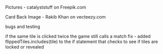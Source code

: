 Pictures - catalyststuff on Freepik.com

Card Back Image - Rakib Khan on vecteezy.com


bugs and testing

if the same tile is clicked twice the game still calls a match
fix - added flippedTiles.includes(tile) to the if statement that checks to see if tiles are locked or revealed